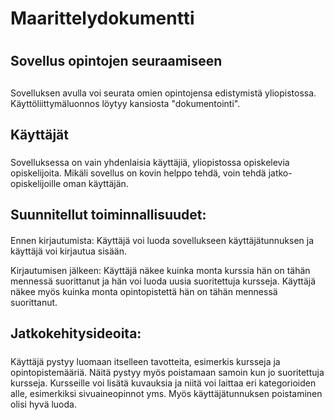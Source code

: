 # Maarittelydokumentti <h1>

## Sovellus opintojen seuraamiseen <h2>

Sovelluksen avulla voi seurata omien opintojensa edistymistä yliopistossa. Käyttöliittymäluonnos löytyy kansiosta "dokumentointi".

## Käyttäjät <h3>

Sovelluksessa on vain yhdenlaisia käyttäjiä, yliopistossa opiskelevia opiskelijoita. Mikäli sovellus on kovin helppo tehdä, voin tehdä jatko-opiskelijoille oman käyttäjän.

## Suunnitellut toiminnallisuudet: <h4>

Ennen kirjautumista: Käyttäjä voi luoda sovellukseen käyttäjätunnuksen ja käyttäjä voi kirjautua sisään.

Kirjautumisen jälkeen: Käyttäjä näkee kuinka monta kurssia hän on tähän mennessä suorittanut ja hän voi luoda uusia suoritettuja kursseja. Käyttäjä näkee myös kuinka monta opintopistettä hän on tähän mennessä suorittanut.

## Jatkokehitysideoita: <h5>

Käyttäjä pystyy luomaan itselleen tavotteita, esimerkis kursseja ja opintopistemääriä. Näitä pystyy myös poistamaan samoin kun jo suoritettuja kursseja. Kursseille voi lisätä kuvauksia ja niitä voi laittaa eri kategorioiden alle, esimerkiksi sivuaineopinnot yms. Myös käyttäjätunnuksen poistaminen olisi hyvä luoda. 
